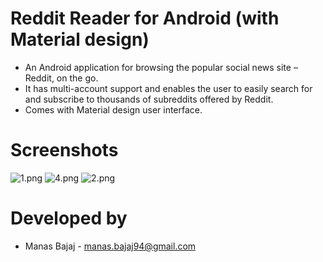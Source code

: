 # Reddit Reader for Android (with Material design) #

* An Android application for browsing the popular social news site – Reddit, on the go. 
* It has multi-account support and enables the user to easily search for and subscribe to thousands of subreddits offered by Reddit.
* Comes with Material design user interface.


# Screenshots #


![1.png](https://bitbucket.org/repo/be9Ez7/images/764302984-1.png) ![4.png](https://bitbucket.org/repo/be9Ez7/images/1547534901-4.png) ![2.png](https://bitbucket.org/repo/be9Ez7/images/3198075942-2.png) 

# Developed by  #

*  Manas Bajaj - <manas.bajaj94@gmail.com>